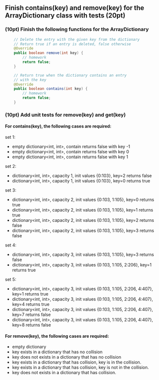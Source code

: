 ## Finish contains(key) and remove(key) for the ArrayDictionary class with tests (20pt)

### (10pt) Finish the following functions for the ArrayDictionary

```java
    // Delete the entry with the given key from the dictionary
    // Return true if an entry is deleted, false otherwise
    @Override
    public boolean remove(int key) {
        // homework
        return false;
    }

    // Return true when the dictionary contains an entry
    // with the key
    @Override
    public boolean contains(int key) {
        // homework
        return false;
    }
```


### (10pt) Add unit tests for remove(key) and get(key)

#### For contains(key), the following cases are required:

set 1:
- empty dictionary<int, int>, contain returns false with key -1 
- empty dictionary<int, int>, contain returns false with key 0 
- empty dictionary<int, int>, contain returns false with key 1 

set 2:
- dictionary<int, int>, capacity 1, init values {0:103}, key=2 returns false 
- dictionary<int, int>, capacity 1, init values {0:103}, key=0 returns true 

set 3:
- dictionary<int, int>, capacity 2, init values {0:103, 1:105}, key=0 returns true 
- dictionary<int, int>, capacity 2, init values {0:103, 1:105}, key=1 returns true 
- dictionary<int, int>, capacity 2, init values {0:103, 1:105}, key=2 returns false 
- dictionary<int, int>, capacity 2, init values {0:103, 1:105}, key=3 returns false 

set 4:
- dictionary<int, int>, capacity 3, init values {0:103, 1:105}, key=3 returns false 
- dictionary<int, int>, capacity 3, init values {0:103, 1:105, 2:206}, key=1 returns true 

set 5:
- dictionary<int, int>, capacity 3, init values {0:103, 1:105, 2:206, 4:407}, key=1 returns true 
- dictionary<int, int>, capacity 3, init values {0:103, 1:105, 2:206, 4:407}, key=4 returns true 
- dictionary<int, int>, capacity 3, init values {0:103, 1:105, 2:206, 4:407}, key=7 returns false 
- dictionary<int, int>, capacity 3, init values {0:103, 1:105, 2:206, 4:407}, key=8 returns false 

#### For remove(key), the following cases are required:

- empty dictionary
- key exists in a dictionary that has no collision
- key does not exists in a dictionary that has no collision
- key exists in a dictionary that has collision, key is in the collision.
- key exists in a dictionary that has collision, key is not in the collision.
- key does not exists in a dictionary that has collision.

